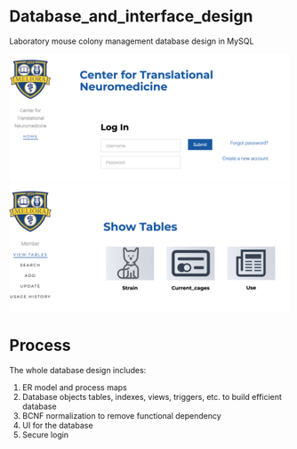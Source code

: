 # Database_and_interface_design

Laboratory mouse colony management database design in MySQL 

![login](https://github.com/moggirain/Database_and_interface_design/blob/master/Screen%20Shot%202020-02-16%20at%2011.03.31%20PM.png)
![mainpage](https://github.com/moggirain/Database_and_interface_design/blob/master/Screen%20Shot%202020-02-16%20at%2011.06.36%20PM.png)

# Process 

The whole database design includes: 
1. ER model and process maps
2. Database objects tables, indexes, views, triggers, etc. to build efficient database
3. BCNF normalization to remove functional dependency
4. UI for the database
5. Secure login 

